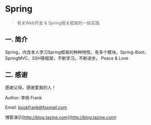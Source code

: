 # Spring

> 有关Web开发 & Spring相关框架的一些实践
>

## 一. 简介 ##

Spring，内含本人学习Spring框架的种种特性。有多个模块，Spring-Boot、SpringMVC、SSH等框架，不断学习。不断进步。
Peace & Love

## 二. 感谢 ##

感谢父母，感谢爱我的人！

Author: 李扬 Frank   

Email: bookfrank@foxmail.com

博客演示[http://blog.tazine.com](http://blog.tazine.com)